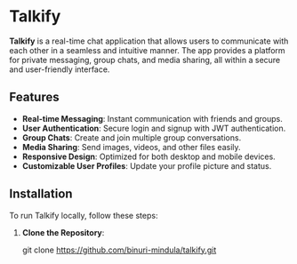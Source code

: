 # Talkify

**Talkify** is a real-time chat application that allows users to communicate with each other in a seamless and intuitive manner. The app provides a platform for private messaging, group chats, and media sharing, all within a secure and user-friendly interface.

## Features

- **Real-time Messaging**: Instant communication with friends and groups.
- **User Authentication**: Secure login and signup with JWT authentication.
- **Group Chats**: Create and join multiple group conversations.
- **Media Sharing**: Send images, videos, and other files easily.
- **Responsive Design**: Optimized for both desktop and mobile devices.
- **Customizable User Profiles**: Update your profile picture and status.

## Installation

To run Talkify locally, follow these steps:

1. **Clone the Repository**:

   git clone https://github.com/binuri-mindula/talkify.git
